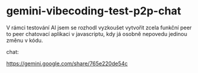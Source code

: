 # gemini-vibecoding-test-p2p-chat
V rámci testování AI jsem se rozhodl vyzkoušet vytvořit zcela funkční peer to peer chatovací aplikaci v javascriptu, kdy já osobně nepovedu jedinou změnu v kódu.

chat:

https://gemini.google.com/share/765e220de54c